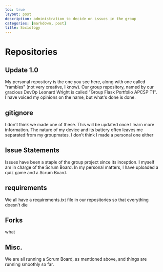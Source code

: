 ```yaml
---
toc: true
layout: post
description: administration to decide on issues in the group
categories: [markdown, post]
title: Sociology
---
```

# Repositories

## Update 1.0

My personal repository is the one you see here, along with one called "rambles" (not very creative, I know). Our group repository, named by our gracious DevOp Leonard Wright is called "Group Flask Portfolio APCSP T1". I have voiced my opinions on the name, but what's done is done.

## gitignore

I don't think we made one of these. This will be updated once I learn more information. The nature of my device and its battery often leaves me separated from my groupmates. I don't think I made a personal one either

## Issue Statements

Issues have been a staple of the group project since its inception. I myself am in charge of the Scrum Board. In my personal matters, I have uploaded a quiz game and a Scrum Board.

## requirements

We all have a requirements.txt file in our repositories so that everything doesn't die

## Forks

what

## Misc.

We are all running a Scrum Board, as mentioned above, and things are running smoothly so far.